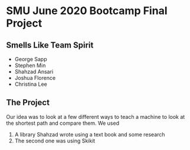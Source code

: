 # SMU June 2020 Bootcamp Final Project
## Smells Like Team Spirit



* George Sapp 
* Stephen Min
* Shahzad Ansari
* Joshua Florence
* Christina Lee

## The Project

Our idea was to look at a few different ways to teach a machine to look at the shortest path and compare them. 
We used
1. A library Shahzad wrote using a text book and some research
2. The second one was using Skikit 
